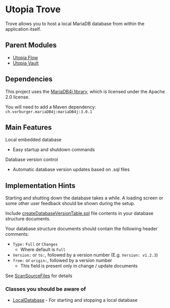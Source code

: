 # Utopia Trove
Trove allows you to host a local MariaDB database from within the application itself.

## Parent Modules
- [Utopia Flow](https://github.com/Mikkomario/Utopia-Scala/tree/master/Flow)
- [Utopia Vault](https://github.com/Mikkomario/Utopia-Scala/tree/master/Vault)

## Dependencies
This project uses the [MariaDB4j library](https://github.com/MariaDB4j/MariaDB4j), 
which is licensed under the Apache 2.0 license.  

You will need to add a Maven dependency: `ch.vorburger.mariaDB4j:mariaDB4j:3.0.1`

## Main Features
Local embedded database
- Easy startup and shutdown commands

Database version control
- Automatic database version updates based on .sql files

## Implementation Hints
Starting and shutting down the database takes a while. A loading screen or some other user feedback 
should be shown during the setup.

Include [createDatabaseVersionTable.sql](https://github.com/Mikkomario/Utopia-Scala/tree/master/Trove/sql) 
file contents in your database structure documents.

Your database structure documents should contain the following header comments:
- `Type:` `Full` or `Changes`
    - Where default is `Full`
- `Version:` or `to:`, followed by a version number (E.g. `Version: v1.2.3`)
- `from:` or `origin:`, followed by a version number
    - This field is present only in change / update documents

See [ScanSourceFiles](https://github.com/Mikkomario/Utopia-Scala/blob/master/Trove/src/utopia/trove/controller/ScanSourceFiles.scala) 
for details

### Classes you should be aware of
- [LocalDatabase](https://github.com/Mikkomario/Utopia-Scala/blob/master/Trove/src/utopia/trove/controller/LocalDatabase.scala) - 
  For starting and stopping a local database